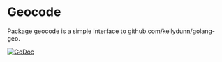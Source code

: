 Geocode
=======

Package geocode is a simple interface to github.com/kellydunn/golang-geo.

[![GoDoc](https://godoc.org/github.com/tajtiattila/geocode?status.svg)](https://godoc.org/github.com/tajtiattila/geocode)
